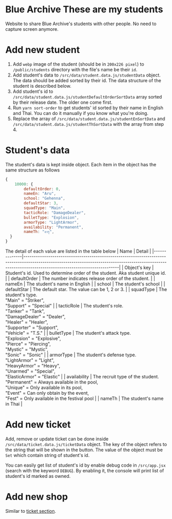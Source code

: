 # Blue Archive These are my students

Website to share Blue Archive's students with other people. No need to capture screen anymore.

# Add new student

1. Add `webp` image of the student (should be in `200x226 pixel`) to `/public/students` directory with the file's name be their `id`.
2. Add student's data to `/src/data/student.data.js/studentData` object. The data should be added sorted by their id. The data structure of the student is described below.
3. Add student's id to `/src/data/student.data.js/studentDefaultOrderSortData` array sorted by their release date. The older one come first.
4. Run `yarn sort-order` to get students' id sorted by their name in English and Thai. You can do it manually if you know what you're doing.
5. Replace the array of `/src/data/student.data.js/studentEnSortData` and `/src/data/student.data.js/studentThSortData` with the array from step 4.

# Student's data

The student's data is kept inside object. Each item in the object has the same structure as follows

```js
{
    10000: {
        defaultOrder: 0,
        nameEn: "Aru",
        school: "Gehenna",
        defaultStar: 3,
        squadType: "Main",
        tacticRole: "DamageDealer",
        bulletType: "Explosion",
        armorType: "LightArmor",
        availability: "Permanent",
        nameTh: "อารุ",
  }
}
```

The detail of each value are listed in the table below
| Name | Detail |
|--------------|----------------------------------------------------------------------------------------------------------------------------------------------------------------------------------------------------------|
| Object's key | Student's id. Used to determine order of the student. Aka student unique id. |
| defaultOrder | The number indicates release order of the student. |
| nameEn | The student's name in English |
| school | The student's school |
| defaultStar | The default star. The value can be 1, 2 or 3. |
| squadType | The student's type. <br>"Main" = "Striker", <br>"Support" = "Special" |
| tacticRole | The student's role. <br>"Tanker" = "Tank", <br>"DamageDealer" = "Dealer", <br>"Healer" = "Healer", <br>"Supporter" = "Support", <br>"Vehicle" = "T.S." |
| bulletType | The student's attack type. <br>"Explosion" = "Explosive", <br>"Pierce" = "Piercing", <br>"Mystic" = "Mystic", <br>"Sonic" = "Sonic" |
| armorType | The student's defense type. <br>"LightArmor" = "Light", <br>"HeavyArmor" = "Heavy", <br>"Unarmed" = "Special", <br>"ElasticArmor" = "Elastic" |
| availability | The recruit type of the student. <br>"Permanent" = Always available in the pool, <br>"Unique" = Only available in its pool, <br>"Event" = Can only obtain by the event, <br>"Fest" = Only available in the festival pool |
| nameTh | The student's name in Thai |

# Add new ticket

Add, remove or update ticket can be done inside `/src/data/ticket.data.js/ticketData` object. The key of the object refers to the string that will be shown in the button. The value of the object must be `Set` which contain string of student's id.

You can easily get list of student's id by enable debug code in `/src/app.jsx` (search with the keyword `DEBUG`). By enabling it, the console will print list of student's id marked as owned.

# Add new shop

Similar to [ticket section](#add-new-ticket).
